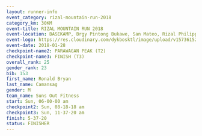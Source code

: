 ```yaml
---
layout: runner-info 
event_category: rizal-mountain-run-2018 
category_km: 30KM 
event-title: RIZAL MOUNTAIN RUN 2018 
event-location: BASEKAMP, Brgy Pintong Bukawe, San Mateo, Rizal Philippines 
event-logo: https://res.cloudinary.com/dykbosktl/image/upload/v1573615202/Logo/Logo_k6yc4p.jpg 
event-date: 2018-01-28 
checkpoint-name2: PARAWAGAN PEAK (T2) 
checkpoint-name3: FINISH (T3) 
overall_rank: 25
gender_rank: 23
bib: 153
first_name: Ronald Bryan
last_name: Camansag
gender: M
team_name: Suns Out Fitness
start: Sun, 06-00-00 am
checkpoint2: Sun, 08-18-18 am
checkpoint3: Sun, 11-37-20 am
finish: 5-37-20
status: FINISHER
---
```

